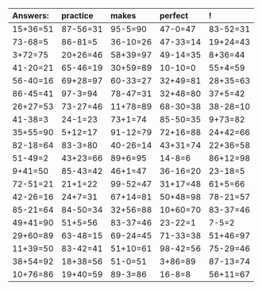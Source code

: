 | Answers: | practice | makes | perfect | ! |
| :--- | :--- | :--- | :--- | :--- |
| 15+36=51 | 87-56=31 | 95-5=90 | 47-0=47 | 83-52=31 | 
| 73-68=5 | 86-81=5 | 36-10=26 | 47-33=14 | 19+24=43 | 
| 3+72=75 | 20+26=46 | 58+39=97 | 49-14=35 | 8+36=44 | 
| 41-20=21 | 65-46=19 | 30+59=89 | 10-10=0 | 55+4=59 | 
| 56-40=16 | 69+28=97 | 60-33=27 | 32+49=81 | 28+35=63 | 
| 86-45=41 | 97-3=94 | 78-47=31 | 32+48=80 | 37+5=42 | 
| 26+27=53 | 73-27=46 | 11+78=89 | 68-30=38 | 38-28=10 | 
| 41-38=3 | 24-1=23 | 73+1=74 | 85-50=35 | 9+73=82 | 
| 35+55=90 | 5+12=17 | 91-12=79 | 72+16=88 | 24+42=66 | 
| 82-18=64 | 83-3=80 | 40-26=14 | 43+31=74 | 22+36=58 | 
| 51-49=2 | 43+23=66 | 89+6=95 | 14-8=6 | 86+12=98 | 
| 9+41=50 | 85-43=42 | 46+1=47 | 36-16=20 | 23-18=5 | 
| 72-51=21 | 21+1=22 | 99-52=47 | 31+17=48 | 61+5=66 | 
| 42-26=16 | 24+7=31 | 67+14=81 | 50+48=98 | 78-21=57 | 
| 85-21=64 | 84-50=34 | 32+56=88 | 10+60=70 | 83-37=46 | 
| 49+41=90 | 51+5=56 | 83-37=46 | 23-22=1 | 7-5=2 | 
| 29+60=89 | 63-48=15 | 69-24=45 | 71-33=38 | 51+46=97 | 
| 11+39=50 | 83-42=41 | 51+10=61 | 98-42=56 | 75-29=46 | 
| 38+54=92 | 18+38=56 | 51-0=51 | 3+86=89 | 87-13=74 | 
| 10+76=86 | 19+40=59 | 89-3=86 | 16-8=8 | 56+11=67 | 
